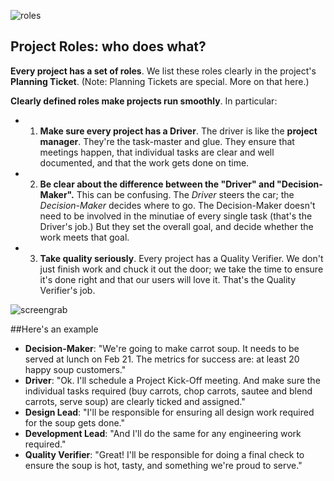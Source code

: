 ![roles](/http://i.imgur.com/U6mlLZp.jpg)
## Project Roles: who does what?

**Every project has a set of roles**. We list these roles clearly in the project's **Planning Ticket**. (Note: Planning Tickets are special. More on that here.)

**Clearly defined roles make projects run smoothly**. In particular: 
- 1) **Make sure every project has a Driver**. The driver is like the **project manager**. They're the task-master and glue. They ensure that meetings happen, that individual tasks are clear and well documented, and that the work gets done on time. 
- 2) **Be clear about the difference between the "Driver" and "Decision-Maker".** This can be confusing. The _Driver_ steers the car; the _Decision-Maker_ decides where to go. The Decision-Maker doesn't need to be involved in the minutiae of every single task (that's the Driver's job.) But they set the overall goal, and decide whether the work meets that goal.
- 3) **Take quality seriously**. Every project has a Quality Verifier. We don't just finish work and chuck it out the door; we take the time to ensure it's done right and that our users will love it. That's the Quality Verifier's job. 

![screengrab](/https://dl.dropboxusercontent.com/spa/6c38yp3crbxni5b/-u7jb6q9.png)

##Here's an example
- **Decision-Maker**: "We're going to make carrot soup. It needs to be served at lunch on Feb 21. The metrics for success are: at least 20 happy soup customers." 
- **Driver**: "Ok. I'll schedule a Project Kick-Off meeting. And make sure the individual tasks required (buy carrots, chop carrots, sautee and blend carrots, serve soup) are clearly ticked and assigned."
- **Design Lead**: "I'll be responsible for ensuring all design work required for the soup gets done."
- **Development Lead**: "And I'll do the same for any engineering work required."
- **Quality Verifier**: "Great! I'll be responsible for doing a final check to ensure the soup is hot, tasty, and something we're proud to serve."





